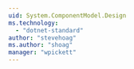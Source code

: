 ```yaml
---
uid: System.ComponentModel.Design
ms.technology: 
  - "dotnet-standard"
author: "stevehoag"
ms.author: "shoag"
manager: "wpickett"
---
```

